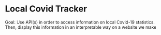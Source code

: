 # Local Covid Tracker
Goal: Use API(s) in order to access information on local Covid-19 statistics. Then, display this information in an interpretable way on a website we make
